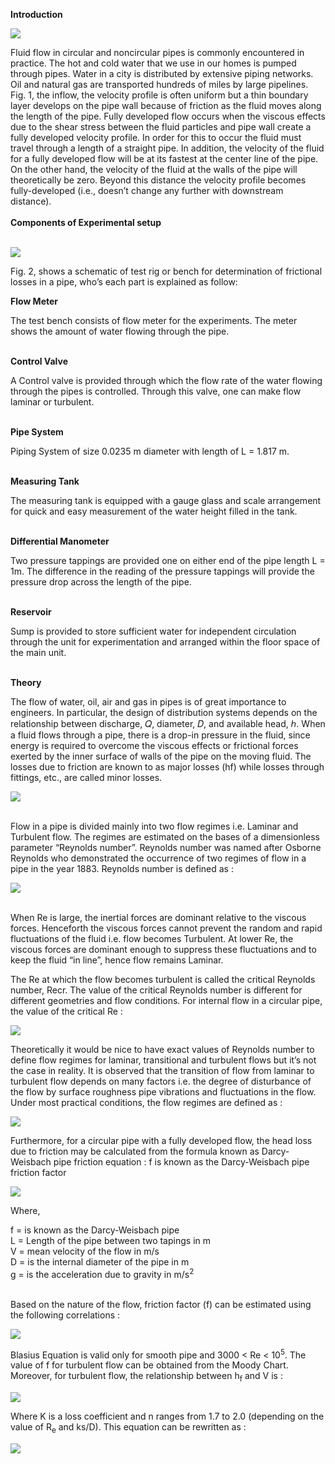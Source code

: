 <b>Introduction</b><br>

<image src="images/Image1.PNG"><br>

Fluid flow in circular and noncircular pipes is commonly encountered in practice. The hot and cold water that we use in our homes is pumped through pipes. Water in a city is distributed by extensive piping networks. Oil and natural gas are transported hundreds of miles by large pipelines. Fig. 1, the inflow, the velocity profile is often uniform but a thin boundary layer develops on the pipe wall because of friction as the fluid moves along the length of the pipe. Fully developed flow occurs when the viscous effects due to the shear stress between the fluid particles and pipe wall create a fully developed velocity profile.  In order for this to occur the fluid must travel through a length of a straight pipe. In addition, the velocity of the fluid for a fully developed flow will be at its fastest at the center line of the pipe. On the other hand, the velocity of the fluid at the walls of the pipe will theoretically be zero. Beyond this distance the velocity profile becomes fully-developed (i.e., doesn’t change any further with downstream distance).<br><br>
<b>Components of Experimental setup</b><br><br>

<image src="images/image2.PNG"><br>

Fig. 2, shows a schematic of test rig or bench for determination of frictional losses in a pipe, who’s each part is explained as follow: <br>  

<b>Flow Meter</b><br>

The test bench consists of flow meter for the experiments. The meter shows the amount of water flowing through the pipe.<br><br>

<b>Control Valve</b><br>

A Control valve is provided through which the flow rate of the water flowing through the pipes is controlled. Through this valve, one can make flow laminar or turbulent.<br> <br>

<b>Pipe System</b><br>

Piping System of size 0.0235 m diameter with length of L = 1.817 m. <br><br>

<b>Measuring Tank</b><br>

The measuring tank is equipped with a gauge glass and scale arrangement for quick and easy measurement of the water height filled in the tank.<br><br>

<b>Differential Manometer</b><br> 

Two pressure tappings are provided one on either end of the pipe length L = 1m. The difference in the reading of the pressure tappings will provide the pressure drop across the length of the pipe.<br><br>

<b>Reservoir</b><br>  

Sump is provided to store sufficient water for independent circulation through the unit for experimentation and arranged within the floor space of the main unit.<br><br>

<b>Theory </b><br>

The flow of water, oil, air and gas in pipes is of great importance to engineers. In particular, the design of distribution systems depends on the relationship between discharge, 𝑄, diameter, 𝐷, and available head, ℎ. When a fluid flows through a pipe, there is a drop-in pressure in the fluid, since energy is required to overcome the viscous effects or frictional forces exerted by the inner surface of walls of the pipe on the moving fluid. The losses due to friction are known to as major losses (hf) while losses through fittings, etc., are called minor losses. <br>

<image src="images/image3.PNG"><br><br>

Flow in a pipe is divided mainly into two flow regimes i.e. Laminar and Turbulent flow. The regimes are estimated on the bases of a dimensionless parameter “Reynolds number”. Reynolds number was named after Osborne Reynolds who demonstrated the occurrence of two regimes of flow in a pipe in the year 1883.  Reynolds number is defined as :<br>

<image src="images/image4.PNG"><br><br>

When Re is large, the inertial forces are dominant relative to the viscous forces. Henceforth the viscous forces cannot prevent the random and rapid fluctuations of the fluid i.e. flow becomes Turbulent. At lower Re, the viscous forces are dominant enough to suppress these fluctuations and to keep the fluid “in line”, hence flow remains Laminar.<br>

The Re at which the flow becomes turbulent is called the critical Reynolds number, Recr. The value of the critical Reynolds number is different for different geometries and flow conditions. For internal flow in a circular pipe, the value of the critical Re :<br>

<image src="images/image5.PNG"><br>

Theoretically it would be nice to have exact values of Reynolds number to define flow regimes for laminar, transitional and turbulent flows but it’s not the case in reality. It is observed that the transition of flow from laminar to turbulent flow depends on many factors i.e. the degree of disturbance of the flow by surface roughness pipe vibrations and fluctuations in the flow. Under most practical conditions, the flow regimes are defined as :<br>

<image src="images/image6.PNG"><br>

Furthermore, for a circular pipe with a fully developed flow, the head loss due to friction may be calculated from the formula known as Darcy-Weisbach pipe friction equation : f is known as the Darcy-Weisbach pipe friction factor<br>

<image src="images/imagea1.png"><br>

Where, <br>

f = is known as the Darcy-Weisbach pipe<br>
L = Length of the pipe between two tapings in m <br>
V = mean velocity of the flow in m/s<br>
D = is the internal diameter of the pipe in m<br>
g = is the acceleration due to gravity in m/s<sup>2</sup><br><br>

Based on the nature of the flow, friction factor (f) can be estimated using the following correlations :<br>

<image src="images/image8.PNG"><br>

Blasius Equation is valid only for smooth pipe and 3000 < Re < 10<sup>5</sup>. The value of f for turbulent flow can be obtained from the Moody Chart. Moreover, for turbulent flow, the relationship between h<sub>f</sub> and V is :<br>

<image src="images/image9.PNG"><br>

Where K is a loss coefficient and n ranges from 1.7 to 2.0 (depending on the value of R<sub>e</sub> and ks/D). This equation can be rewritten as : <br>

<image src="images/image10.PNG"><br>

